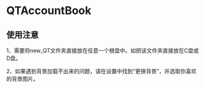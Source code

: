 # QTAccountBook
## 使用注意
1、需要将new_QT文件夹直接放在任意一个根盘中。如把该文件夹直接放在C盘或D盘。

2、如果遇到背景加载不出来的问题，请在设置中找到“更换背景”，并选取你喜欢的背景图片。
